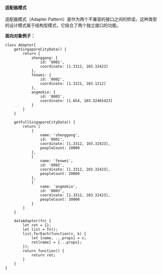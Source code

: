   

#### 适配器模式

适配器模式（Adapter Pattern）是作为两个不兼容的接口之间的桥梁。这种类型的设计模式属于结构型模式，它结合了两个独立接口的功能。

**面向对象例子：**

	class Adapter{
		getSingaporeCityData() {
			return {
				shenggang: {
					id: '0001',
					coordinate: [1.3312, 103.32423]
				},
				fenwei: {
					id: '0002',
					coordinate: [1.3221, 103.1212]
				},
				angmokio: {
					id: '0003',
					coordinate: [1.654, 103.32465423]
				}
			}
		}
	  
		getFullSingaporeCityData() {
			return [
				{
					name: 'shenggang',
					id: '0001',
					coordinate: [1.3312, 103.32423],
					peopleCount: 10000
				},
				{
					name: 'fenwei',
					id: '0002',
					coordinate: [1.3312, 103.32423],
					peopleCount: 20000
				},
				{
					name: 'angmokio',
					id: '0003',
					coordinate: [1.3312, 103.32423],
					peopleCount: 30000
				}
			]
		}
  
		dataAdapter(fn) {
			let ret = {};
			let list = fn();
			list.forEach(function(v, k) {
				let {name, ...props} = v;
				ret[name] = {...props};
			});
			return function() {
				return ret;
			}
		}
	}
<!--stackedit_data:
eyJoaXN0b3J5IjpbMTAzMjEwNjk0NiwxODI3NDA2MTIxLDY5ND
kwNTMyMV19
-->